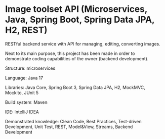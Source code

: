 # Image toolset API (Microservices, Java, Spring Boot, Spring Data JPA, H2, REST)
<p>RESTful backend service with API for managing, editing, converting images.</p>
<p>Next to its main purpose, this project has been made in order to demonstrate coding capabilities of the owner (backend development).</p>
<p>Structure: microservices</p>
<p>Language: Java 17</p>
<p>Libraries: Java Core, Spring Boot 3, Spring Data JPA, H2, MockMVC, Mockito, JUnit 5</p>
<p>Build system: Maven</p>
<p>IDE: IntelliJ IDEA</p>
<p>Demonstrated knowledge: Clean Code, Best Practices, Test-driven Development, Unit Test, REST, Model&View, Streams, Backend Development</p>
